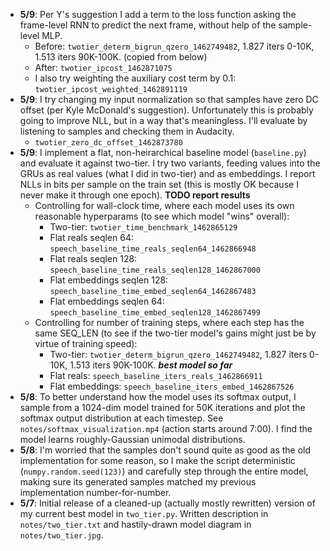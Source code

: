 - **5/9**: Per Y's suggestion I add a term to the loss function asking the frame-level RNN to predict the next frame, without help of the sample-level MLP.
	- Before: `twotier_determ_bigrun_qzero_1462749482`, 1.827 iters 0-10K, 1.513 iters 90K-100K. (copied from below)
	- After: `twotier_ipcost_1462871075`
	- I also try weighting the auxiliary cost term by 0.1: `twotier_ipcost_weighted_1462891119`
- **5/9**: I try changing my input normalization so that samples have zero DC offset (per Kyle McDonald's suggestion). Unfortunately this is probably going to improve NLL, but in a way that's meaningless. I'll evaluate by listening to samples and checking them in Audacity.
	- `twotier_zero_dc_offset_1462873780`
- **5/9**: I implement a flat, non-heirarchical baseline model (`baseline.py`) and evaluate it against two-tier. I try two variants, feeding values into the GRUs as real values (what I did in two-tier) and as embeddings. I report NLLs in bits per sample on the train set (this is mostly OK because I never make it through one epoch). **TODO report results**
	- Controlling for wall-clock time, where each model uses its own reasonable hyperparams (to see which model "wins" overall):
		- Two-tier: `twotier_time_benchmark_1462865129`
		- Flat reals seqlen 64: `speech_baseline_time_reals_seqlen64_1462866948`
		- Flat reals seqlen 128: `speech_baseline_time_reals_seqlen128_1462867000`
		- Flat embeddings seqlen 128: `speech_baseline_time_embed_seqlen64_1462867483`
		- Flat embeddings seqlen 64: `speech_baseline_time_embed_seqlen128_1462867499`
	- Controlling for number of training steps, where each step has the same SEQ_LEN (to see if the two-tier model's gains might just be by virtue of training speed):
		- Two-tier: `twotier_determ_bigrun_qzero_1462749482`, 1.827 iters 0-10K, 1.513 iters 90K-100K. ***best model so far***
		- Flat reals: `speech_baseline_iters_reals_1462866911`
		- Flat embeddings: `speech_baseline_iters_embed_1462867526`
- **5/8**: To better understand how the model uses its softmax output, I sample from a 1024-dim model trained for 50K iterations and plot the softmax output distribution at each timestep. See `notes/softmax_visualization.mp4` (action starts around 7:00). I find the model learns roughly-Gaussian unimodal distributions.
- **5/8**: I'm worried that the samples don't sound quite as good as the old implementation for some reason, so I make the script deterministic (`numpy.random.seed(123)`) and carefully step through the entire model, making sure its generated samples matched my previous implementation number-for-number.
- **5/7**: Initial release of a cleaned-up (actually mostly rewritten) version of my current best model in `two_tier.py`. Written description in `notes/two_tier.txt` and hastily-drawn model diagram in `notes/two_tier.jpg`.